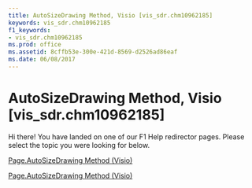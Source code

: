 ```yaml
---
title: AutoSizeDrawing Method, Visio [vis_sdr.chm10962185]
keywords: vis_sdr.chm10962185
f1_keywords:
- vis_sdr.chm10962185
ms.prod: office
ms.assetid: 8cffb53e-300e-421d-8569-d2526ad86eaf
ms.date: 06/08/2017
---
```



# AutoSizeDrawing Method, Visio [vis_sdr.chm10962185]

Hi there! You have landed on one of our F1 Help redirector pages. Please select the topic you were looking for below.

[Page.AutoSizeDrawing Method (Visio)](http://msdn.microsoft.com/library/00ae0d14-3268-f6d5-2adb-4653958b6eee%28Office.15%29.aspx)

[Page.AutoSizeDrawing Method (Visio)](http://msdn.microsoft.com/library/800309ef-6faa-7464-c649-f570cb0485a1.aspx)


